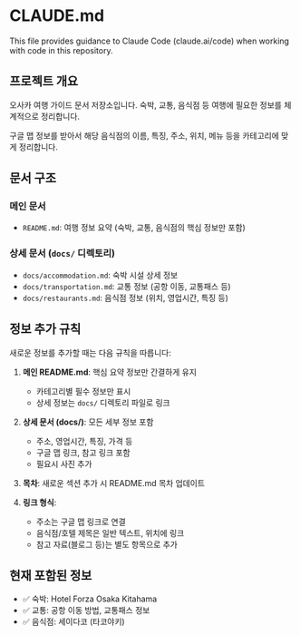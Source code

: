 # CLAUDE.md

This file provides guidance to Claude Code (claude.ai/code) when working with code in this repository.

## 프로젝트 개요

오사카 여행 가이드 문서 저장소입니다. 숙박, 교통, 음식점 등 여행에 필요한 정보를 체계적으로 정리합니다.

구글 맵 정보를 받아서 해당 음식점의 이름, 특징, 주소, 위치, 메뉴 등을 카테고리에 맞게 정리합니다.

## 문서 구조

### 메인 문서

- `README.md`: 여행 정보 요약 (숙박, 교통, 음식점의 핵심 정보만 포함)

### 상세 문서 (`docs/` 디렉토리)

- `docs/accommodation.md`: 숙박 시설 상세 정보
- `docs/transportation.md`: 교통 정보 (공항 이동, 교통패스 등)
- `docs/restaurants.md`: 음식점 정보 (위치, 영업시간, 특징 등)

## 정보 추가 규칙

새로운 정보를 추가할 때는 다음 규칙을 따릅니다:

1. **메인 README.md**: 핵심 요약 정보만 간결하게 유지

   - 카테고리별 필수 정보만 표시
   - 상세 정보는 `docs/` 디렉토리 파일로 링크

2. **상세 문서 (docs/)**: 모든 세부 정보 포함

   - 주소, 영업시간, 특징, 가격 등
   - 구글 맵 링크, 참고 링크 포함
   - 필요시 사진 추가

3. **목차**: 새로운 섹션 추가 시 README.md 목차 업데이트

4. **링크 형식**:
   - 주소는 구글 맵 링크로 연결
   - 음식점/호텔 제목은 일반 텍스트, 위치에 링크
   - 참고 자료(블로그 등)는 별도 항목으로 추가

## 현재 포함된 정보

- ✅ 숙박: Hotel Forza Osaka Kitahama
- ✅ 교통: 공항 이동 방법, 교통패스 정보
- ✅ 음식점: 세이다코 (타코야키)
